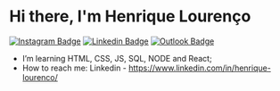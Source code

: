 # Hi there, I'm Henrique Lourenço

[![Instagram Badge](https://img.shields.io/badge/-@lourencohenri-1261a0?style=flat-square&labelColor=1261a0&logo=instagram&logoColor=white&link=https://www.instagram.com/lourencohenri/)](https://www.instagram.com/lourencohenri/) 
[![Linkedin Badge](https://img.shields.io/badge/-Henrique%20Lourenço-1261a0?style=flat-square&logo=Linkedin&logoColor=white&link=https://www.linkedin.com/in/henrique-lourenco/)](https://www.linkedin.com/in/henrique-lourenco/) 
[![Outlook Badge](https://img.shields.io/badge/-diego.schell.f@gmail.com-00875f?style=flat-square&logo=Outlook&logoColor=white&link=mailto:diego.schell.f@gmail.com)](mailto:diego.schell.f@gmail.com)


- I’m learning HTML, CSS, JS, SQL, NODE and React;
- How to reach me:
  Linkedin - https://www.linkedin.com/in/henrique-lourenco/
